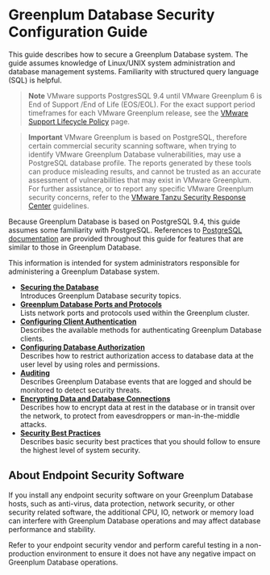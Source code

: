 # Greenplum Database Security Configuration Guide 

This guide describes how to secure a Greenplum Database system. The guide assumes knowledge of Linux/UNIX system administration and database management systems. Familiarity with structured query language \(SQL\) is helpful.

> **Note** VMware supports PostgresSQL 9.4 until VMware Greenplum 6 is End of Support /End of Life (EOS/EOL). For the exact support period timeframes for each VMware Greenplum release, see the [VMware Support Lifecycle Policy](https://tanzu.vmware.com/support/lifecycle_policy) page.

> **Important** VMware Greenplum is based on PostgreSQL, therefore certain commercial security scanning software, when trying to identify VMware Greenplum Database vulnerabilities, may use a PostgreSQL database profile. The reports generated by these tools can produce misleading results, and cannot be trusted as an accurate assessment of vulnerabilities that may exist in VMware Greenplum. For further assistance, or to report any specific VMware Greenplum security concerns, refer to the [VMware Tanzu Security Response Center](https://tanzu.vmware.com/security) guidelines.

Because Greenplum Database is based on PostgreSQL 9.4, this guide assumes some familiarity with PostgreSQL. References to [PostgreSQL documentation](https://www.postgresql.org/docs/9.4/index.html) are provided throughout this guide for features that are similar to those in Greenplum Database.

This information is intended for system administrators responsible for administering a Greenplum Database system.

-   **[Securing the Database](../topics/SecuringGPDB.html)**  
Introduces Greenplum Database security topics.
-   **[Greenplum Database Ports and Protocols](../topics/ports_and_protocols.html)**  
Lists network ports and protocols used within the Greenplum cluster.
-   **[Configuring Client Authentication](../topics/Authenticate.html)**  
Describes the available methods for authenticating Greenplum Database clients.
-   **[Configuring Database Authorization](../topics/Authorization.html)**  
Describes how to restrict authorization access to database data at the user level by using roles and permissions.
-   **[Auditing](../topics/Auditing.html)**  
Describes Greenplum Database events that are logged and should be monitored to detect security threats.
-   **[Encrypting Data and Database Connections](../topics/Encryption.html)**  
Describes how to encrypt data at rest in the database or in transit over the network, to protect from eavesdroppers or man-in-the-middle attacks.
-   **[Security Best Practices](../topics/BestPractices.html)**  
Describes basic security best practices that you should follow to ensure the highest level of system security. 

## <a id="endpoint_security"></a>About Endpoint Security Software

If you install any endpoint security software on your Greenplum Database hosts, such as anti-virus, data protection, network security, or other security related software, the additional CPU, IO, network or memory load can interfere with Greenplum Database operations and may affect database performance and stability.

Refer to your endpoint security vendor and perform careful testing in a non-production environment to ensure it does not have any negative impact on Greenplum Database operations.

